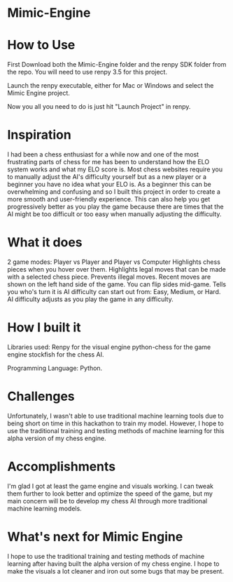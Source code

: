 # Mimic-Engine

# How to Use
First Download both the Mimic-Engine folder and the renpy SDK folder from the repo. You will need to use renpy 3.5 for this project. 

Launch the renpy executable, either for Mac or Windows and select the Mimic Engine project. 

Now you all you need to do is just hit "Launch Project" in renpy.


# Inspiration
I had been a chess enthusiast for a while now and one of the most frustrating parts of chess for me has been to understand how the ELO system works and what my ELO score is. Most chess websites require you to manually adjust the AI's difficulty yourself but as a new player or a beginner you have no idea what your ELO is. As a beginner this can be overwhelming and confusing and so I built this project in order to create a more smooth and user-friendly experience. This can also help you get progressively better as you play the game because there are times that the AI might be too difficult or too easy when manually adjusting the difficulty.

# What it does
2 game modes: Player vs Player and Player vs Computer 
Highlights chess pieces when you hover over them. 
Highlights legal moves that can be made with a selected chess piece. 
Prevents illegal moves. 
Recent moves are shown on the left hand side of the game. 
You can flip sides mid-game. 
Tells you who's turn it is AI difficulty can start out from: Easy, Medium, or Hard. 
AI difficulty adjusts as you play the game in any difficulty.

# How I built it
Libraries used: 
Renpy for the visual engine 
python-chess for the game engine 
stockfish for the chess AI. 

Programming Language: 
Python. 

# Challenges
Unfortunately, I wasn't able to use traditional machine learning tools due to being short on time in this hackathon to train my model. However, I hope to use the traditional training and testing methods of machine learning for this alpha version of my chess engine.

# Accomplishments
I'm glad I got at least the game engine and visuals working. I can tweak them further to look better and optimize the speed of the game, but my main concern will be to develop my chess AI through more traditional machine learning models.

# What's next for Mimic Engine

I hope to use the traditional training and testing methods of machine learning after having built the alpha version of my chess engine. I hope to make the visuals a lot cleaner and iron out some bugs that may be present.
